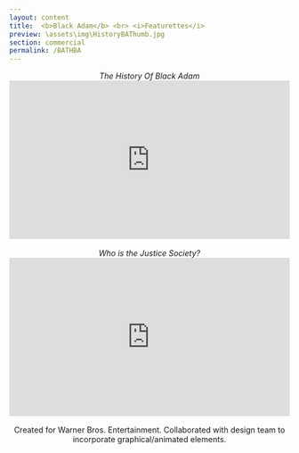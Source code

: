```yaml
---
layout: content
title:  <b>Black Adam</b> <br> <i>Featurettes</i>
preview: \assets\img\HistoryBAThumb.jpg
section: commercial
permalink: /BATHBA
---
```

<body><center>
<i>The History Of Black Adam</i><br>
<div style="padding:56.25% 0 0 0;position:relative;"><iframe src="https://www.youtube.com/embed/I9B6rwW35GQ" frameborder="0" allow="autoplay; fullscreen; picture-in-picture" allowfullscreen style="position:absolute;top:0;left:0;width:100%;height:100%;" title="Black Adam | The History of Black Adam"></iframe></div><script src="https://player.vimeo.com/api/player.js"></script>
<!-- <iframe width="560" height="315" src="https://www.youtube.com/embed/I9B6rwW35GQ" title="YouTube video player" frameborder="0" allow="accelerometer; autoplay; clipboard-write; encrypted-media; gyroscope; picture-in-picture; web-share" allowfullscreen></iframe> -->
<br>
<i>Who is the Justice Society?</i><br>
<!-- <iframe width="560" height="315" src="https://www.youtube.com/embed/kpjwc55Bp6I" title="YouTube video player" frameborder="0" allow="accelerometer; autoplay; clipboard-write; encrypted-media; gyroscope; picture-in-picture; web-share" allowfullscreen></iframe> -->
<div style="padding:56.25% 0 0 0;position:relative;"><iframe src="https://www.youtube.com/embed/kpjwc55Bp6I" frameborder="0" allow="autoplay; fullscreen; picture-in-picture" allowfullscreen style="position:absolute;top:0;left:0;width:100%;height:100%;" title="Black Adam | The History of Black Adam"></iframe></div><script src="https://player.vimeo.com/api/player.js"></script>
<br>Created for Warner Bros. Entertainment. Collaborated with design team to incorporate graphical/animated elements.
<!-- Black Adam home entertainment featurettes created for Warner Bros. Entertainment. Collaborated with design team to incorporate graphical/animated elements. -->
</center></body>

